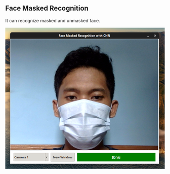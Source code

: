 ## Face Masked Recognition

It can recognize masked and unmasked face.

![Screenshot](./img/screenshot.png?raw=true)

